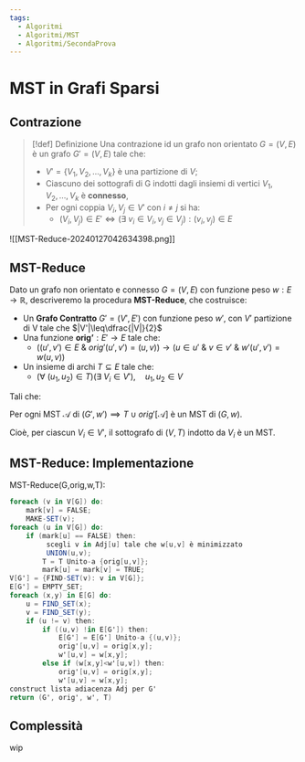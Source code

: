 ```yaml
---
tags:
  - Algoritmi
  - Algoritmi/MST
  - Algoritmi/SecondaProva
---
```

# MST in Grafi Sparsi

## Contrazione


> [!def] Definizione
> Una contrazione id un grafo non orientato $G=(V,E)$ è un grafo $G'=(V,E)$ tale che:
> - $V'=\{ V_{1},V_{2},\dots,V_{k} \}$ è una partizione di $V$;
> - Ciascuno dei sottografi di G indotti dagli insiemi di vertici $V_{1},V_{2},\dots,V_{k}$ è **connesso**,
> - Per ogni coppia $V_{i},V_{j} \in V'$ con $i\neq j$ si ha:
> 	- $(V_{i},V_{j})\in E' \iff (\exists\ v_{i} \in V_{i}, v_{j} \in V_{j}):(v_{i},v_{j}) \in E$

![[MST-Reduce-20240127042634398.png]]

## MST-Reduce

Dato un grafo non orientato e connesso $G=(V,E)$ con funzione peso $w:E\to \mathbb{R}$, descriveremo la procedura **MST-Reduce**, che costruisce:
- Un **Grafo Contratto** $G'=(V',E')$ con funzione peso $w'$, con $V'$ partizione di V tale che $|V'|\leq\dfrac{|V|}{2}$
- Una funzione $\textbf{orig'}:E'\to E$ tale che:
	- $((u',v')\in E\ \&\ orig'(u',v')=(u,v))\to(u \in u'\ \&\ v \in v'\ \&\ w'(u',v')=w(u,v))$
- Un insieme di archi $T\subseteq E$ tale che:
	- $(\forall\ (u_{1},u_{2})\in T) (\exists\ V_{i} \in V'),\quad u_{1},u_{2} \in V$

Tali che: 

Per ogni MST $\mathcal{A}$ di $(G',w')\implies T \cup orig'[\mathcal{A}]$ è un MST di $(G,w)$.

Cioè, per ciascun $V_i \in V'$, il sottografo di $(V,T)$ indotto da $V_{i}$ è un MST.
## MST-Reduce: Implementazione

$\text{MST-Reduce(G,orig,w,T):}$ 


```cs
foreach (v in V[G]) do:
	mark[v] = FALSE;
	MAKE-SET(v);
foreach (u in V[G]) do:
	if (mark[u] == FALSE) then:
		 scegli v in Adj[u] tale che w[u,v] è minimizzato
		 UNION(u,v);
		T = T Unito-a {orig[u,v]};
		mark[u] = mark[v] = TRUE;
V[G'] = {FIND-SET(v): v in V[G]};
E[G'] = EMPTY_SET;
foreach (x,y) in E[G] do:
	u = FIND_SET(x);
	v = FIND_SET(y);  
	if (u != v) then:
		if ((u,v) !in E[G']) then: 
			E[G'] = E[G'] Unito-a {(u,v)};
			orig'[u,v] = orig[x,y];
			w'[u,v] = w[x,y];
		else if (w[x,y]<w'[u,v]) then:
			orig'[u,v] = orig[x,y];
			w'[u,v] = w[x,y];
construct lista adiacenza Adj per G' 
return (G', orig', w', T)
```

## Complessità


wip